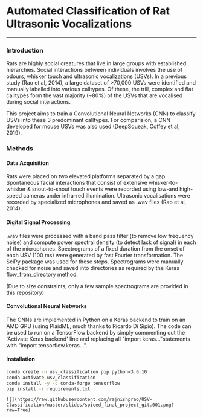 # Automated Classification of Rat Ultrasonic Vocalizations

---

### Introduction

Rats are highly social creatures that live in large groups with established hierarchies. Social interactions between individuals involves the use of odours, whisker touch and ultrasonic vocalizations (USVs). In a previous study (Rao et al, 2014), a large dataset of >70,000 USVs were identified and manually labelled into various calltypes. Of these, the trill, complex and flat calltypes form the vast majority (~80%) of the USVs that are vocalised during social interactions. 

This project aims to train a Convolutional Neural Networks (CNN) to classify USVs into these 3 predominant calltypes. For comparision, a CNN developed for mouse USVs was also used (DeepSqueak, Coffey et al, 2019). 

### Methods

#### Data Acquisition

Rats were placed on two elevated platforms separated by a gap. Spontaneous facial interactions that consist of extensive whisker-to-whisker & snout-to-snout touch events were recorded using low-and high-speed cameras under infra-red illumination. Ultrasonic vocalisations were recorded by specialized microphones and saved as .wav files (Rao et al, 2014).

#### Digital Signal Processing

.wav files were processed with a band pass filter (to remove low frequency noise) and compute power spectral density (to detect lack of signal) in each of the microphones. Spectrograms of a fixed duration from the onset of each USV (100 ms) were generated by fast Fourier transformation. The SciPy package was used for these steps. Spectrograms were manually checked for noise and saved into directories as required by the Keras flow_from_directory method. 

(Due to size constraints, only a few sample spectrograms are provided in this repository)

#### Convolutional Neural Networks 

The CNNs are implemented in Python on a Keras backend to train on an AMD GPU (using PlaidML, much thanks to Ricardo Di Sipio). The code can be used to run on a TensorFlow backend by simply commenting out the 'Activate Keras backend' line and replacing all "import keras..."statements with "import tensorflow.keras...".

#### Installation

```bash
conda create -n usv_classification pip python=3.6.10
conda activate usv_classification
conda install -y -c conda-forge tensorflow
pip install -r requirements.txt
```

```
![](https://raw.githubusercontent.com/rajnishprao/USV-Classification/master/slides/spiced_final_project_git.001.png?raw=True)
```

